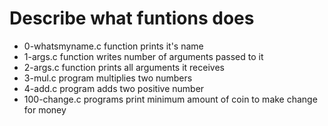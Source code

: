 # Describe what funtions does
- 0-whatsmyname.c function prints it's name
- 1-args.c function writes number of arguments passed to it
- 2-args.c function prints all arguments it receives
- 3-mul.c program multiplies two numbers
- 4-add.c program adds two positive number
- 100-change.c programs print minimum amount of coin to make change for money     
